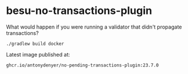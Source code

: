 # besu-no-transactions-plugin

What would happen if you were running a validator that didn't propagate transactions? 


`./gradlew build docker` 


Latest image published at:

`ghcr.io/antonydenyer/no-pending-transactions-plugin:23.7.0`
